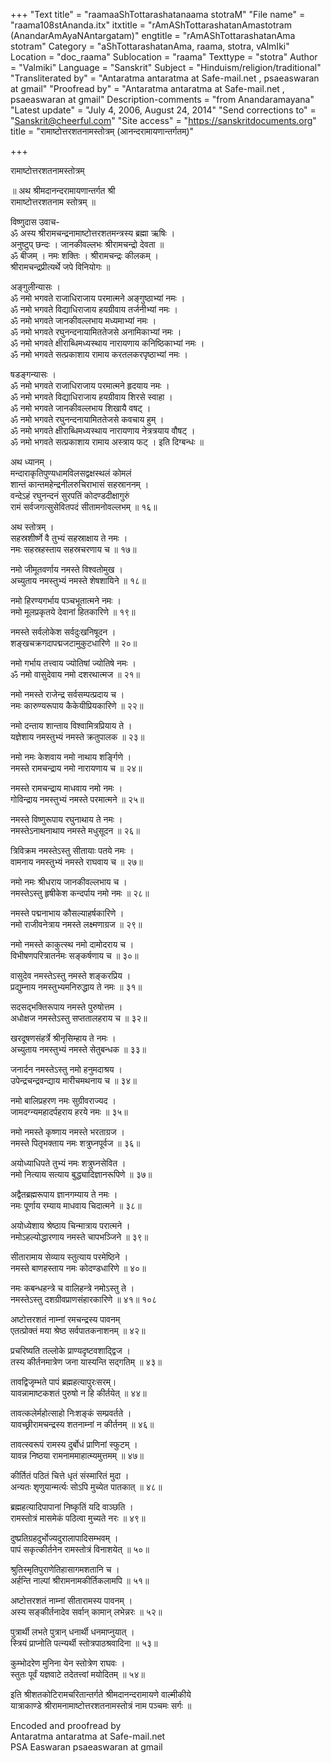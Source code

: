 +++
"Text title" = "raamaaShTottarashatanaama stotraM"
"File name" = "raama108stAnanda.itx"
itxtitle = "rAmAShTottarashatanAmastotram (AnandarAmAyaNAntargatam)"
engtitle = "rAmAShTottarashatanAma stotram"
Category = "aShTottarashatanAma, raama, stotra, vAlmIki"
Location = "doc_raama"
Sublocation = "raama"
Texttype = "stotra"
Author = "Valmiki"
Language = "Sanskrit"
Subject = "Hinduism/religion/traditional"
"Transliterated by" = "Antaratma antaratma at Safe-mail.net , psaeaswaran at gmail"
"Proofread by" = "Antaratma antaratma at Safe-mail.net , psaeaswaran at gmail"
Description-comments = "from Anandaramayana"
"Latest update" = "July 4, 2006, August 24, 2014"
"Send corrections to" = "Sanskrit@cheerful.com"
"Site access" = "https://sanskritdocuments.org"
title = "रामाष्टोत्तरशतनामस्तोत्रम् (आनन्दरामायणान्तर्गतम्)"

+++
  
 रामाष्टोत्तरशतनामस्तोत्रम्   
  
॥ अथ श्रीमदानन्दरामायणान्तर्गत श्री  
रामाष्टोत्तरशतनाम स्तोत्रम् ॥  
  
विष्णुदास उवाच-  
ॐ अस्य श्रीरामचन्द्रनामाष्टोत्तरशतमन्त्रस्य ब्रह्मा ऋषिः ।  
अनुष्टुप् छन्दः । जानकीवल्लभः श्रीरामचन्द्रो देवता ॥   
ॐ बीजम् । नमः शक्तिः । श्रीरामचन्द्रः कीलकम् ।  
श्रीरामचन्द्रप्रीत्यर्थे जपे विनियोगः ॥   
  
अङ्गुलीन्यासः ।  
ॐ नमो भगवते राजाधिराजाय परमात्मने अङ्गुष्ठाभ्यां नमः ।  
ॐ नमो भगवते विद्याधिराजाय हयग्रीवाय तर्जनीभ्यां नमः ।  
ॐ नमो भगवते जानकीवल्लभाय मध्यमाभ्यां नमः ।  
ॐ नमो भगवते रघुनन्दनायामिततेजसे अनामिकाभ्यां नमः ।  
ॐ नमो भगवते क्षीराब्धिमध्यस्थाय नारायणाय कनिष्ठिकाभ्यां नमः ।  
ॐ नमो भगवते सत्प्रकाशाय रामाय करतलकरपृष्ठाभ्यां नमः ।  
  
षडङ्गन्यासः ।  
ॐ नमो भगवते राजाधिराजाय परमात्मने हृदयाय नमः ।  
ॐ नमो भगवते विद्याधिराजाय हयग्रीवाय शिरसे स्वाहा ।  
ॐ नमो भगवते जानकीवल्लभाय शिखायै वषट् ।  
ॐ नमो भगवते रघुनन्दनायामिततेजसे कवचाय हुम् ।  
ॐ नमो भगवते क्षीराब्धिमध्यस्थाय नारायणाय नेत्रत्रयाय वौषट् ।  
ॐ नमो भगवते सत्प्रकाशाय रामाय अस्त्राय फट् ।  इति दिग्बन्धः ॥   
  
अथ ध्यानम् ।  
मन्दाराकृतिपुण्यधामविलसद्वक्षस्थलं कोमलं  
शान्तं कान्तमहेन्द्रनीलरुचिराभासं सहस्राननम् ।  
वन्देऽहं रघुनन्दनं सुरपतिं कोदण्डदीक्षागुरुं  
रामं सर्वजगत्सुसेवितपदं सीतामनोवल्लभम् ॥ १६॥  
  
अथ स्तोत्रम् ।  
सहस्रशीर्ष्णे वै तुभ्यं सहस्राक्षाय ते नमः ।  
नमः सहस्रहस्ताय सहस्रचरणाय च ॥ १७॥  
  
नमो जीमूतवर्णाय नमस्ते विश्वतोमुख ।  
अच्युताय नमस्तुभ्यं नमस्ते शेषशायिने ॥ १८॥  
  
नमो हिरण्यगर्भाय पञ्चभूतात्मने नमः ।  
नमो मूलप्रकृतये देवानां हितकारिणे ॥ १९॥  
  
नमस्ते सर्वलोकेश सर्वदुःखनिषूदन ।  
शङ्खचक्रगदापद्मजटामुकुटधारिणे ॥ २०॥  
  
नमो गर्भाय तत्त्वाय ज्योतिषां ज्योतिषे नमः ।  
ॐ नमो वासुदेवाय नमो दशरथात्मज ॥ २१॥  
  
नमो नमस्ते राजेन्द्र सर्वसम्पत्प्रदाय च ।  
नमः कारुण्यरूपाय कैकेयीप्रियकारिणे ॥ २२॥  
  
नमो दन्ताय शान्ताय विश्वामित्रप्रियाय ते ।  
यज्ञेशाय नमस्तुभ्यं नमस्ते क्रतुपालक ॥ २३॥  
  
नमो नमः केशवाय नमो नाथाय शर्ङ्गिणे ।  
नमस्ते रामचन्द्राय नमो नारायणाय च ॥ २४॥  
  
नमस्ते रामचन्द्राय माधवाय नमो नमः ।  
गोविन्द्राय नमस्तुभ्यं नमस्ते परमात्मने ॥ २५॥  
  
नमस्ते विष्णुरूपाय रघुनाथाय ते नमः ।  
नमस्तेऽनाथनाथाय नमस्ते मधुसूदन ॥ २६॥  
  
त्रिविक्रम नमस्तेऽस्तु सीतायाः पतये नमः ।  
वामनाय नमस्तुभ्यं नमस्ते राघवाय च ॥ २७॥  
  
नमो नमः श्रीधराय जानकीवल्लभाय च ।  
नमस्तेऽस्तु हृषीकेश कन्दर्पाय नमो नमः ॥ २८॥  
  
नमस्ते पद्मनाभाय कौसल्याहर्षकारिणे ।  
नमो राजीवनेत्राय नमस्ते लक्ष्मणाग्रज ॥ २९॥  
  
नमो नमस्ते काकुत्स्थ नमो दामोदराय च ।  
विभीषणपरित्रातर्नमः सङ्कर्षणाय च ॥ ३०॥  
  
वासुदेव नमस्तेऽस्तु नमस्ते शङ्करप्रिय ।  
प्रद्युम्नाय नमस्तुभ्यमनिरुद्धाय ते नमः ॥ ३१॥  
  
सदसद्भक्तिरूपाय नमस्ते पुरुषोत्तम ।  
अधोक्षज नमस्तेऽस्तु सप्ततालहराय च ॥ ३२॥  
  
खरदूषणसंहर्त्रे श्रीनृसिम्हाय ते नमः ।  
अच्युताय नमस्तुभ्यं नमस्ते सेतुबन्धक ॥ ३३॥  
  
जनार्दन नमस्तेऽस्तु नमो हनुमदाश्रय ।  
उपेन्द्रचन्द्रवन्द्याय मारीचमथनाय च ॥ ३४॥  
  
नमो बालिप्रहरण नमः सुग्रीवराज्यद ।  
जामदग्न्यमहादर्पहराय हरये नमः ॥ ३५॥  
  
नमो नमस्ते कृष्णाय नमस्ते भरताग्रज ।  
नमस्ते पितृभक्ताय नमः शत्रुघ्नपूर्वज ॥ ३६॥  
  
अयोध्याधिपते तुभ्यं नमः शत्रुघ्नसेवित ।  
नमो नित्याय सत्याय बुद्ध्यादिज्ञानरूपिणे ॥ ३७॥  
  
अद्वैतब्रह्मरूपाय ज्ञानगम्याय ते नमः ।  
नमः पूर्णाय रम्याय माधवाय चिदात्मने ॥ ३८॥  
  
अयोध्येशाय श्रेष्ठाय चिन्मात्राय परात्मने ।  
नमोऽहल्योद्धारणाय नमस्ते चापभञ्जिने ॥ ३९॥  
  
सीतारामाय सेव्याय स्तुत्याय परमेष्ठिने ।  
नमस्ते बाणहस्ताय नमः कोदण्डधारिणे ॥ ४०॥  
  
नमः कबन्धहन्त्रे च वालिहन्त्रे नमोऽस्तु ते ।  
नमस्तेऽस्तु दशग्रीवप्राणसंहारकारिणे ॥ ४१॥     १०८  
  
अष्टोत्तरशतं नाम्नां रमचन्द्रस्य पावनम्  
एतत्प्रोक्तं मया श्रेष्ठ सर्वपातकनाशनम् ॥ ४२॥  
  
प्रचरिष्यति तल्लोके प्राण्यदृष्टवशाद्द्विज ।  
तस्य कीर्तनमात्रेण जना यास्यन्ति सद्गतिम् ॥ ४३॥  
  
तावद्विजृम्भते पापं ब्रह्महत्यापुरःसरम्।  
यावन्नामाष्टकशतं पुरुषो न हि कीर्तयेत् ॥ ४४॥  
  
तावत्कलेर्महोत्साहो निःशङ्कं सम्प्रवर्तते ।  
यावच्छ्रीरामचन्द्रस्य शतनाम्नां न कीर्तनम् ॥ ४६॥  
  
तावत्स्वरूपं रामस्य दुर्बोधं प्राणिनां स्फुटम् ।  
यावन्न निष्ठया रामनाममाहात्म्यमुत्तमम् ॥ ४७॥  
  
कीर्तितं पठितं चित्ते धृतं संस्मारितं मुदा ।  
अन्यतः शृणुयान्मर्त्यः सोऽपि मुच्येत पातकात् ॥ ४८॥  
  
ब्रह्महत्यादिपापानां निष्कृतिं यदि वाञ्छति ।  
रामस्तोत्रं मासमेकं पठित्वा मुच्यते नरः ॥ ४९॥  
  
दुष्प्रतिग्रहदुर्भोज्यदुरालापादिसम्भवम् ।  
पापं सकृत्कीर्तनेन रामस्तोत्रं विनाशयेत् ॥ ५०॥  
  
श्रुतिस्मृतिपुराणेतिहासागमशतानि च ।  
अर्हन्ति नाल्पां श्रीरामनामकीर्तिकलामपि ॥ ५१॥  
  
अष्टोत्तरशतं नाम्नां सीतारामस्य पावनम् ।  
अस्य सङ्कीर्तनादेव सर्वान् कामान् लभेन्नरः ॥ ५२॥  
  
पुत्रार्थी लभते पुत्रान् धनार्थी धनमाप्नुयात् ।  
स्त्रियं प्राप्नोति पत्न्यर्थी स्तोत्रपाठश्रवादिना ॥ ५३॥  
  
कुम्भोदरेण मुनिना येन स्तोत्रेण राघवः ।  
स्तुतः पूर्वं यज्ञवाटे तदेतत्त्वां मयोदितम् ॥ ५४॥  
  
इति श्रीशतकोटिरामचरितान्तर्गते श्रीमदानन्दरामायणे वाल्मीकीये  
यात्राकाण्डे श्रीरामनामाष्टोत्तरशतनामस्तोत्रं नाम पञ्चमः सर्गः ॥   
  
  
  
  
Encoded and proofread by  
Antaratma antaratma at Safe-mail.net  
PSA Easwaran psaeaswaran at gmail  
  
